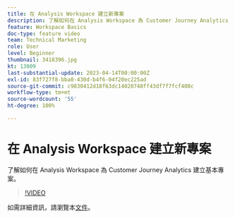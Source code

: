 ```yaml
---
title: 在 Analysis Workspace 建立新專案
description: 了解如何在 Analysis Workspace 為 Customer Journey Analytics 建立基本專案。
feature: Workspace Basics
doc-type: feature video
team: Technical Marketing
role: User
level: Beginner
thumbnail: 3418396.jpg
kt: 13009
last-substantial-update: 2023-04-14T00:00:00Z
exl-id: 83f727f8-bba0-430d-b4f6-04f20ec225ad
source-git-commit: c9830412d18f63dc14020748ff43df7f7fcf408c
workflow-type: tm+mt
source-wordcount: '55'
ht-degree: 100%

---
```


# 在 Analysis Workspace 建立新專案

了解如何在 Analysis Workspace 為 Customer Journey Analytics 建立基本專案。

>[!VIDEO](https://video.tv.adobe.com/v/3418396/?learn=on&quality=12)

如需詳細資訊，請瀏覽本[文件](https://experienceleague.adobe.com/docs/analytics-platform/using/cja-workspace/perform-basic-analysis.html)。
